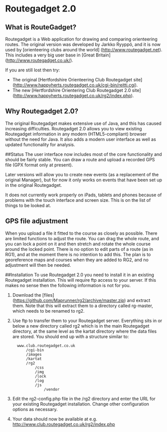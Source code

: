 # Routegadget 2.0

## What is RouteGadget?
Routegadget is a Web application for drawing and comparing orienteering routes. The original version was developed by Jarkko Ryyppö, and
it is now used by [orienteering clubs around the world] (http://www.routegadget.net). This includes a very big user base
in [Great Britain] (http://www.routegadget.co.uk/). 

If you are still lost then try:

* The original [Hertfordshire Orienteering Club Routegadget site] (http://www.happyherts.routegadget.co.uk/cgi-bin/reitti.cgi).
* The new [Hertfordshire Orientering Club Routegadget 2.0 site] (http://www.happyherts.routegadget.co.uk/rg2/index.php).

## Why Routegadget 2.0?
The original Routegadget makes extensive use of Java, and this has caused increasing difficulties.
Routegadget 2.0 allows you to view existing Routegadget information in any modern (HTML5-compliant) browser without the need for Java.
It also adds a modern user interface as well as updated functionality for analysis.

##Status
The user interface now includes most of the core functionality and should be fairly stable. You can draw a route and upload a recorded GPS file (GPX format only at present).

Later versions will allow you to create new events (as a replacement of the original Manager), but for now it only works on events that have been set up in the
original Routegadget.

It does not currently work properly on iPads, tablets and phones because of problems with the touch interface and screen size. This is
on the list of things to be looked at.

## GPS file adjustment
When you upload a file it fitted to the course as closely as possible. There are limited functions to adjust the route.
You can drag the whole route, and you can lock a point on it and then stretch and rotate the whole course around the locked point. There is no option to edit
parts of a route (as in RG1), and at the moment there is no intention to add this. The plan is to georeference maps and courses when they are added to
RG2, and no adjustment will then be needed. 

##Installation
To use Routegadget 2.0 you need to install it in an existing Routegadget installation. This will require ftp access to your server. If this makes
no sense  then the following information is not for you.

1. Download the [files] (https://github.com/Maprunner/rg2/archive/master.zip) and extract them. Note that this will extract
them to a directory called rg-master, which needs to be renamed to rg2.

2. Use ftp to transfer them to your Routegadget server. Everything sits in or below a new directory called rg2 which is in the main Routegadget
directory, at the same level as the kartat directory where the data files are stored. You should end up with a structure similar to:

         www.club.routegadget.co.uk
             /cgi-bin
             /images
             /kartat
             /rg2
                 /css
                 /img
                 /lock
                 /log
                 /js
                     /vendor

3. Edit the rg2-config.php file in the /rg2 directory and enter the URL for your existing Routegadget installation. Change other configuration options as necessary.

4. Your data should now be available at e.g. http://www.club.routegadget.co.uk/rg2/index.php


